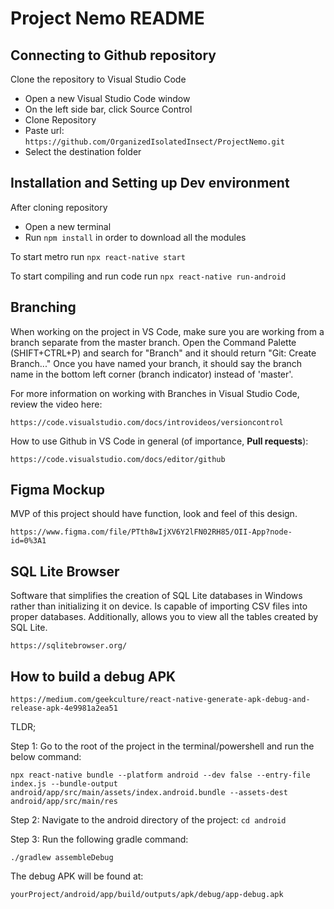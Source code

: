 # Project Nemo README

## Connecting to Github repository
Clone the repository to Visual Studio Code
  - Open a new Visual Studio Code window
  - On the left side bar, click Source Control
  - Clone Repository
  - Paste url: ``https://github.com/OrganizedIsolatedInsect/ProjectNemo.git``
  - Select the destination folder

## Installation and Setting up Dev environment
After cloning repository
  - Open a new terminal
  - Run `npm install` in order to download all the modules

To start metro run `npx react-native start`

To start compiling and run code run `npx react-native run-android`

## Branching

When working on the project in VS Code, make sure you are working from a branch separate from the master branch.
Open the Command Palette (SHIFT+CTRL+P) and search for "Branch" and it should return "Git: Create Branch..."
Once you have named your branch, it should say the branch name in the bottom left corner (branch indicator) instead of 'master'.

For more information on working with Branches in Visual Studio Code, review the video here:

```
https://code.visualstudio.com/docs/introvideos/versioncontrol
```

How to use Github in VS Code in general (of importance, **Pull requests**):

```
https://code.visualstudio.com/docs/editor/github
```

## Figma Mockup
MVP of this project should have function, look and feel of this design.

```
https://www.figma.com/file/PTth8wIjXV6Y2lFN02RH85/OII-App?node-id=0%3A1
```
## SQL Lite Browser
Software that simplifies the creation of SQL Lite databases in Windows rather than initializing it on device. Is capable of importing CSV files into proper databases. Additionally, allows you to view all the tables created by SQL Lite.
```
https://sqlitebrowser.org/
```
## How to build a debug APK
```
https://medium.com/geekculture/react-native-generate-apk-debug-and-release-apk-4e9981a2ea51
```
TLDR; 

Step 1: Go to the root of the project in the terminal/powershell and run the below command:
```
npx react-native bundle --platform android --dev false --entry-file index.js --bundle-output android/app/src/main/assets/index.android.bundle --assets-dest android/app/src/main/res
```
Step 2: Navigate to the android directory of the project: `cd android`

Step 3: Run the following gradle command:
```
./gradlew assembleDebug
```
The debug APK will be found at:
```
yourProject/android/app/build/outputs/apk/debug/app-debug.apk
```
